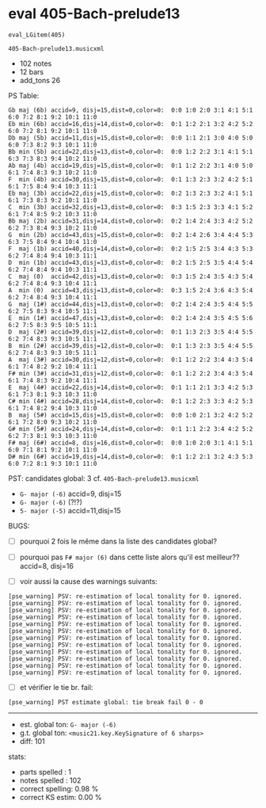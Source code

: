# eval 405-Bach-prelude13

```
eval_LGitem(405)
```


`405-Bach-prelude13.musicxml`

- 102 notes
- 12 bars
- add_tons 26

PS Table:
```
Gb maj (6b) accid=9, disj=15,dist=0,color=0:  0:0 1:0 2:0 3:1 4:1 5:1 6:0 7:2 8:1 9:2 10:1 11:0
Eb min (6b) accid=16,disj=14,dist=0,color=0:  0:1 1:2 2:1 3:2 4:2 5:2 6:0 7:2 8:1 9:2 10:1 11:0
Db maj (5b) accid=11,disj=15,dist=0,color=0:  0:0 1:1 2:1 3:0 4:0 5:0 6:0 7:3 8:2 9:3 10:1 11:0
Bb min (5b) accid=22,disj=13,dist=0,color=0:  0:0 1:2 2:2 3:1 4:1 5:1 6:3 7:3 8:3 9:4 10:2 11:0
Ab maj (4b) accid=19,disj=15,dist=0,color=0:  0:1 1:2 2:2 3:1 4:0 5:0 6:1 7:4 8:3 9:3 10:2 11:0
F  min (4b) accid=30,disj=15,dist=0,color=0:  0:1 1:3 2:3 3:2 4:2 5:1 6:1 7:5 8:4 9:4 10:3 11:1
Eb maj (3b) accid=22,disj=15,dist=0,color=0:  0:2 1:3 2:3 3:2 4:1 5:1 6:1 7:3 8:3 9:2 10:1 11:0
C  min (3b) accid=32,disj=13,dist=0,color=0:  0:3 1:5 2:3 3:3 4:1 5:2 6:1 7:4 8:5 9:2 10:3 11:0
Bb maj (2b) accid=31,disj=14,dist=0,color=0:  0:2 1:4 2:4 3:3 4:2 5:2 6:2 7:3 8:4 9:3 10:2 11:0
G  min (2b) accid=43,disj=15,dist=0,color=0:  0:2 1:4 2:6 3:4 4:4 5:3 6:3 7:5 8:4 9:4 10:4 11:0
F  maj (1b) accid=40,disj=14,dist=0,color=0:  0:2 1:5 2:5 3:4 4:3 5:3 6:2 7:4 8:4 9:4 10:3 11:1
D  min (1b) accid=43,disj=13,dist=0,color=0:  0:2 1:5 2:5 3:5 4:4 5:4 6:2 7:4 8:4 9:4 10:3 11:1
C  maj (0)  accid=42,disj=13,dist=0,color=0:  0:3 1:5 2:4 3:5 4:3 5:4 6:2 7:4 8:4 9:3 10:4 11:1
A  min (0)  accid=43,disj=13,dist=0,color=0:  0:3 1:5 2:4 3:6 4:3 5:4 6:2 7:4 8:4 9:3 10:4 11:1
G  maj (1#) accid=44,disj=13,dist=0,color=0:  0:2 1:4 2:4 3:5 4:4 5:5 6:2 7:5 8:3 9:4 10:5 11:1
E  min (1#) accid=47,disj=13,dist=0,color=0:  0:2 1:4 2:4 3:5 4:5 5:6 6:2 7:5 8:3 9:5 10:5 11:1
D  maj (2#) accid=39,disj=12,dist=0,color=0:  0:1 1:3 2:3 3:5 4:4 5:5 6:2 7:4 8:3 9:3 10:5 11:1
B  min (2#) accid=39,disj=12,dist=0,color=0:  0:1 1:3 2:3 3:5 4:4 5:5 6:2 7:4 8:3 9:3 10:5 11:1
A  maj (3#) accid=30,disj=12,dist=0,color=0:  0:1 1:2 2:2 3:4 4:3 5:4 6:1 7:4 8:2 9:2 10:4 11:1
F# min (3#) accid=31,disj=12,dist=0,color=0:  0:1 1:2 2:2 3:4 4:3 5:4 6:1 7:4 8:3 9:2 10:4 11:1
E  maj (4#) accid=22,disj=14,dist=0,color=0:  0:1 1:1 2:1 3:3 4:2 5:3 6:1 7:3 8:1 9:3 10:3 11:0
C# min (4#) accid=28,disj=14,dist=0,color=0:  0:1 1:2 2:3 3:3 4:2 5:3 6:1 7:4 8:2 9:4 10:3 11:0
B  maj (5#) accid=15,disj=15,dist=0,color=0:  0:0 1:0 2:1 3:2 4:2 5:2 6:1 7:2 8:0 9:3 10:2 11:0
G# min (5#) accid=24,disj=14,dist=0,color=0:  0:1 1:1 2:2 3:4 4:2 5:2 6:2 7:3 8:1 9:3 10:3 11:0
F# maj (6#) accid=8, disj=16,dist=0,color=0:  0:0 1:0 2:0 3:1 4:1 5:1 6:0 7:1 8:1 9:2 10:1 11:0
D# min (6#) accid=19,disj=14,dist=0,color=0:  0:1 1:2 2:1 3:2 4:3 5:3 6:0 7:2 8:1 9:3 10:1 11:0
```



PST: candidates global: 3 
cf. `405-Bach-prelude13.musicxml`
- `G- major (-6)` accid=9, disj=15
- `G- major (-6)` (?!?)
- `5- major (-5)` accid=11,disj=15

BUGS:
- [ ] pourquoi 2 fois le même dans la liste des candidates global?
- [ ] pourquoi pas `F# major (6)` dans cette liste alors qu'il est meilleur?? accid=8, disj=16

- [ ] voir aussi la cause des warnings suivants:
```
[pse_warning] PSV: re-estimation of local tonality for 0. ignored.
[pse_warning] PSV: re-estimation of local tonality for 0. ignored.
[pse_warning] PSV: re-estimation of local tonality for 0. ignored.
[pse_warning] PSV: re-estimation of local tonality for 0. ignored.
[pse_warning] PSV: re-estimation of local tonality for 0. ignored.
[pse_warning] PSV: re-estimation of local tonality for 0. ignored.
[pse_warning] PSV: re-estimation of local tonality for 0. ignored.
[pse_warning] PSV: re-estimation of local tonality for 0. ignored.
[pse_warning] PSV: re-estimation of local tonality for 0. ignored.
[pse_warning] PSV: re-estimation of local tonality for 0. ignored.
[pse_warning] PSV: re-estimation of local tonality for 0. ignored.
[pse_warning] PSV: re-estimation of local tonality for 0. ignored.
```

- [ ] et vérifier le tie br. fail:
```
[pse_warning] PST estimate global: tie break fail 0 - 0
```

---

- est. global ton: `G- major (-6)` 
- g.t. global ton: `<music21.key.KeySignature of 6 sharps>`
- diff: 101

stats:
- parts spelled   : 1
- notes spelled   : 102
- correct spelling: 0.98 %
- correct KS estim: 0.00 %